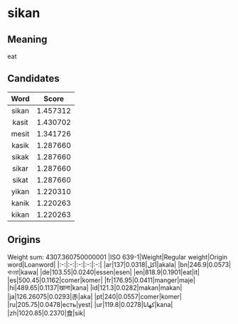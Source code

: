 # sikan

## Meaning

eat

## Candidates

|Word|Score|
|:-:|:-:|
|sikan|1.457312|
|kasit|1.430702|
|mesit|1.341726|
|kasik|1.287660|
|sikak|1.287660|
|sikar|1.287660|
|sikat|1.287660|
|yikan|1.220310|
|kanik|1.220263|
|kikan|1.220263|

## Origins

Weight sum: 4307.360750000001
|ISO 639-1|Weight|Regular weight|Origin word|Loanword|
|:-:|:-:|:-:|:-:|:-:|
|ar|137|0.0318|أكل|akala|
|bn|246.9|0.0573|খাওয়া|kawa|
|de|103.55|0.0240|essen|esen|
|en|818.9|0.1901|eat|it|
|es|500.45|0.1162|comer|komer|
|fr|176.95|0.0411|manger|maje|
|hi|489.65|0.1137|खाना|kana|
|id|121.3|0.0282|makan|makan|
|ja|126.26075|0.0293|赤|aka|
|pt|240|0.0557|comer|komer|
|ru|205.75|0.0478|есть|yest|
|ur|119.8|0.0278|کھانا|kana|
|zh|1020.85|0.2370|食|sik|
